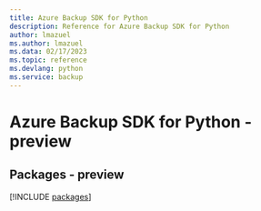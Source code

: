 ```yaml
---
title: Azure Backup SDK for Python
description: Reference for Azure Backup SDK for Python
author: lmazuel
ms.author: lmazuel
ms.data: 02/17/2023
ms.topic: reference
ms.devlang: python
ms.service: backup
---
```

# Azure Backup SDK for Python - preview
## Packages - preview
[!INCLUDE [packages](backup-index.md)]